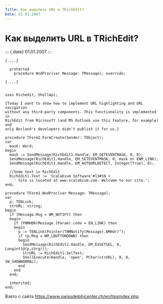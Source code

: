 ```yaml
---
Title: Как выделить URL в TRichEdit?
Date: 01.01.2007
---
```



Как выделить URL в TRichEdit?
=============================

::: {.date}
01.01.2007
:::

    {....}
     
      protected
        procedure WndProc(var Message: TMessage); override;
     
    {....}
     
     
    uses Richedit, ShellApi;
     
    {Today I want to show how to implement URL highlighting and URL navigation
    without any third-party components. This functionality is implemented in
    RichEdit from Microsoft (and MS Outlook use this feature, for example) and
    only Borland's developers didn't publish it for us.}
     
    procedure TForm1.FormCreate(Sender: TObject);
    var
      mask: Word;
    begin
      mask := SendMessage(RichEdit1.Handle, EM_GETEVENTMASK, 0, 0);
      SendMessage(RichEdit1.Handle, EM_SETEVENTMASK, 0, mask or ENM_LINK);
      SendMessage(RichEdit1.Handle, EM_AUTOURLDETECT, Integer(True), 0);
     
      //Some text in RichEdit
      RichEdit1.Text := 'Scalabium Software'#13#10 +
        ' Site is located at www.scalabium.com. Welcome to our site.';
    end;
     
    procedure TForm1.WndProc(var Message: TMessage);
    var
      p: TENLink;
      strURL: string;
    begin
      if (Message.Msg = WM_NOTIFY) then
      begin
        if (PNMHDR(Message.lParam).code = EN_LINK) then
        begin
          p := TENLink(Pointer(TWMNotify(Message).NMHdr)^);
          if (p.Msg = WM_LBUTTONDOWN) then
          begin
            SendMessage(RichEdit1.Handle, EM_EXSETSEL, 0, Longint(@(p.chrg)));
            strURL := RichEdit1.SelText;
            ShellExecute(Handle, 'open', PChar(strURL), 0, 0, SW_SHOWNORMAL);
          end
        end
      end;
     
      inherited;
    end;

Взято с сайта <https://www.swissdelphicenter.ch/en/tipsindex.php>
